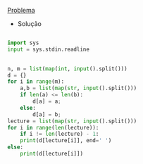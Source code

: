 
[Problema](https://codeforces.com/contest/499/problem/B)

- Solução
```python

import sys
input = sys.stdin.readline

  
n, m = list(map(int, input().split()))
d = {}
for i in range(m):
	a,b = list(map(str, input().split()))
	if len(a) <= len(b):
		d[a] = a;
	else:
		d[a] = b;
lecture = list(map(str, input().split()))
for i in range(len(lecture)):
	if i != len(lecture) - 1:
	print(d[lecture[i]], end=' ')
else:
	print(d[lecture[i]])
```